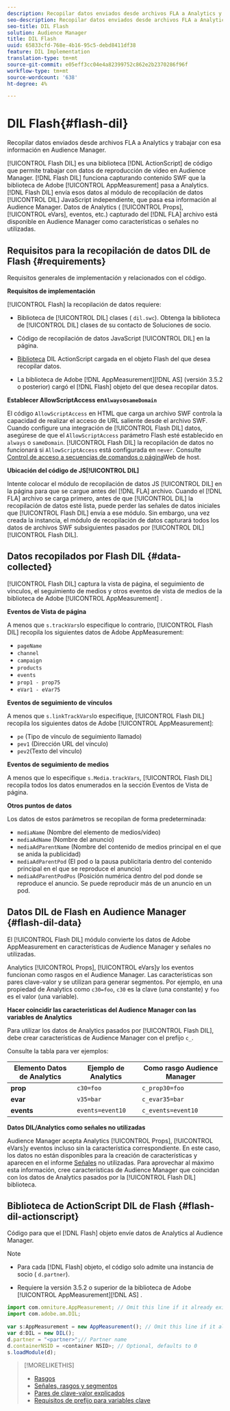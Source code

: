 ```yaml
---
description: Recopilar datos enviados desde archivos FLA a Analytics y trabajar con esa información en Audience Manager.
seo-description: Recopilar datos enviados desde archivos FLA a Analytics y trabajar con esa información en Audience Manager.
seo-title: DIL Flash
solution: Audience Manager
title: DIL Flash
uuid: 65833cfd-768e-4b16-95c5-debd8411df38
feature: DIL Implementation
translation-type: tm+mt
source-git-commit: e05eff3cc04e4a82399752c862e2b2370286f96f
workflow-type: tm+mt
source-wordcount: '638'
ht-degree: 4%

---
```



# DIL Flash{#flash-dil}

Recopilar datos enviados desde archivos FLA a Analytics y trabajar con esa información en Audience Manager.

<!-- 

c_flash_dil_toc.xml

 -->

[!UICONTROL Flash DIL] es una biblioteca [!DNL ActionScript] de código que permite trabajar con datos de reproducción de vídeo en Audience Manager. [!DNL Flash DIL] funciona capturando contenido SWF que la biblioteca de Adobe [!UICONTROL AppMeasurement] pasa a Analytics. [!DNL Flash DIL] envía esos datos al módulo de recopilación de datos [!UICONTROL DIL] JavaScript independiente, que pasa esa información al Audience Manager. Datos de Analytics ( [!UICONTROL Props], [!UICONTROL eVars], eventos, etc.) capturado del [!DNL FLA] archivo está disponible en Audience Manager como características o señales no utilizadas.

## Requisitos para la recopilación de datos DIL de Flash {#requirements}

Requisitos generales de implementación y relacionados con el código.

<!-- 

c_flash_dil_intro.xml

 -->

**Requisitos de implementación**

[!UICONTROL Flash] la recopilación de datos requiere:

* Biblioteca de [!UICONTROL DIL] clases ( `dil.swc`). Obtenga la biblioteca de [!UICONTROL DIL] clases de su contacto de Soluciones de socio.

* Código de recopilación de datos JavaScript [!UICONTROL DIL] en la página.
* [Biblioteca](../dil/dil-flash.md#flash-dil-actionscript) DIL ActionScript cargada en el objeto Flash del que desea recopilar datos.
* La biblioteca de Adobe [!DNL AppMeasurement][!DNL AS] (versión 3.5.2 o posterior) cargó el [!DNL Flash] objeto del que desea recopilar datos.

**Establecer AllowScriptAccess en`Always`o`sameDomain`**

El código `AllowScriptAccess` en HTML que carga un archivo SWF controla la capacidad de realizar el acceso de URL saliente desde el archivo SWF. Cuando configure una integración de [!UICONTROL Flash DIL] datos, asegúrese de que el `AllowScriptAccess` parámetro Flash esté establecido en `always` o `sameDomain`. [!UICONTROL Flash DIL] la recopilación de datos no funcionará si `AllowScriptAccess` está configurada en `never`. Consulte [Control de acceso a secuencias de comandos o página](https://helpx.adobe.com/flash/kb/control-access-scripts-host-web.html)Web de host.

**Ubicación del código de JS[!UICONTROL DIL]**

Intente colocar el módulo de recopilación de datos JS [!UICONTROL DIL] en la página para que se cargue antes del [!DNL FLA] archivo. Cuando el [!DNL FLA] archivo se carga primero, antes de que [!UICONTROL DIL] la recopilación de datos esté lista, puede perder las señales de datos iniciales que [!UICONTROL Flash DIL] envía a ese módulo. Sin embargo, una vez creada la instancia, el módulo de recopilación de datos capturará todos los datos de archivos SWF subsiguientes pasados por [!UICONTROL DIL] [!UICONTROL Flash DIL].

## Datos recopilados por Flash DIL {#data-collected}

[!UICONTROL Flash DIL] captura la vista de página, el seguimiento de vínculos, el seguimiento de medios y otros eventos de vista de medios de la biblioteca de Adobe [!UICONTROL AppMeasurement] .

<!-- 

r_flash_dil_data_collected.xml

 -->

**Eventos de Vista de página**

A menos que `s.trackVars`lo especifique lo contrario, [!UICONTROL Flash DIL] recopila los siguientes datos de Adobe AppMeasurement:

* `pageName`
* `channel`
* `campaign`
* `products`
* `events`
* `prop1 - prop75`
* `eVar1 - eVar75`

**Eventos de seguimiento de vínculos**

A menos que `s.linkTrackVars`lo especifique, [!UICONTROL Flash DIL] recopila los siguientes datos de Adobe [!UICONTROL AppMeasurement]:

* `pe` (Tipo de vínculo de seguimiento llamado)
* `pev1` (Dirección URL del vínculo)
* `pev2`(Texto del vínculo)

**Eventos de seguimiento de medios**

A menos que lo especifique `s.Media.trackVars`, [!UICONTROL Flash DIL] recopila todos los datos enumerados en la sección Eventos de Vista de página.

**Otros puntos de datos**

Los datos de estos parámetros se recopilan de forma predeterminada:

* `mediaName` (Nombre del elemento de medios/vídeo)
* `mediaAdName` (Nombre del anuncio)
* `mediaAdParentName` (Nombre del contenido de medios principal en el que se anida la publicidad)
* `mediaAdParentPod` (El pod o la pausa publicitaria dentro del contenido principal en el que se reproduce el anuncio)
* `mediaAdParentPodPos` (Posición numérica dentro del pod donde se reproduce el anuncio. Se puede reproducir más de un anuncio en un pod.

## Datos DIL de Flash en Audience Manager {#flash-dil-data}

El [!UICONTROL Flash DIL] módulo convierte los datos de Adobe AppMeasurement en características de Audience Manager y señales no utilizadas.

<!-- 

c_flash_dil_in_aam.xml

 -->

Analytics [!UICONTROL Props], [!UICONTROL eVars]y los eventos funcionan como rasgos en el Audience Manager. Las características son pares clave-valor y se utilizan para generar segmentos. Por ejemplo, en una propiedad de Analytics como `c30=foo`, `c30` es la clave (una constante) y `foo` es el valor (una variable).

**Hacer coincidir las características del Audience Manager con las variables de Analytics**

Para utilizar los datos de Analytics pasados por [!UICONTROL Flash DIL], debe crear características de Audience Manager con el prefijo `c_`.

Consulte la tabla para ver ejemplos:

| Elemento Datos de Analytics | Ejemplo de Analytics | Como rasgo Audience Manager |
|---|---|---|
| **prop** | `c30=foo` | `c_prop30=foo` |
| **evar** | `v35=bar` | `c_evar35=bar` |
| **events** | `events=event10` | `c_events=event10` |

**Datos DIL/Analytics como señales no utilizadas**

Audience Manager acepta Analytics [!UICONTROL Props], [!UICONTROL eVars]y eventos incluso sin la característica correspondiente. En este caso, los datos no están disponibles para la creación de características y aparecen en el informe [Señales](../reporting/dynamic-reports/unused-signals.md) no utilizadas. Para aprovechar al máximo esta información, cree características de Audience Manager que coincidan con los datos de Analytics pasados por la [!UICONTROL Flash DIL] biblioteca.

## Biblioteca de ActionScript DIL de Flash {#flash-dil-actionscript}

Código para que el [!DNL Flash] objeto envíe datos de Analytics al Audience Manager.

<!-- 

r_flash_dil_actionscript.xml

 -->

>[!NOTE]
>
>* Para cada [!DNL Flash] objeto, el código solo admite una instancia de socio ( `d.partner`).
   >
   >
* Requiere la versión 3.5.2 o superior de la biblioteca de Adobe [!UICONTROL AppMeasurement][!DNL AS] .


```js
import com.omniture.AppMeasurement; // Omit this line if it already exists in the code 
import com.adobe.am.DIL; 
  
var s:AppMeasurement = new AppMeasurement(); // Omit this line if it already exists in the code 
var d:DIL = new DIL(); 
d.partner = "<partner>";// Partner name 
d.containerNSID = <container NSID>; // Optional, defaults to 0 
s.loadModule(d);
```

>[!MORELIKETHIS]
>
>* [Rasgos ](../features/traits/trait-details-page.md)
>* [Señales, rasgos y segmentos](../reference/signal-trait-segment.md)
>* [Pares de clave-valor explicados](../reference/key-value-pairs-explained.md)
>* [Requisitos de prefijo para variables clave](../features/traits/trait-variable-prefixes.md)

